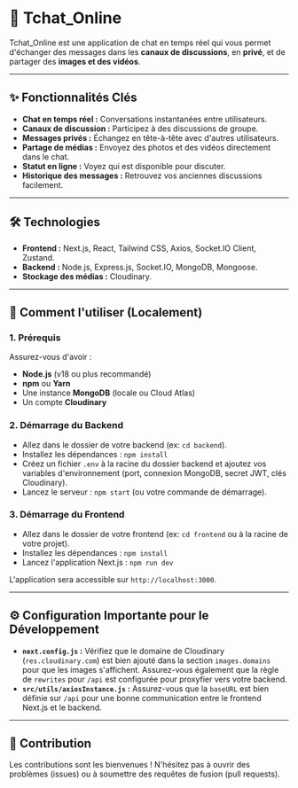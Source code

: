 # 💬 Tchat_Online

Tchat_Online est une application de chat en temps réel qui vous permet d'échanger des messages dans les **canaux de discussions**, en **privé**, et de partager des **images et des vidéos**.

---

## ✨ Fonctionnalités Clés

* **Chat en temps réel :** Conversations instantanées entre utilisateurs.
* **Canaux de discussion :** Participez à des discussions de groupe.
* **Messages privés :** Échangez en tête-à-tête avec d'autres utilisateurs.
* **Partage de médias :** Envoyez des photos et des vidéos directement dans le chat.
* **Statut en ligne :** Voyez qui est disponible pour discuter.
* **Historique des messages :** Retrouvez vos anciennes discussions facilement.

---

## 🛠️ Technologies

* **Frontend :** Next.js, React, Tailwind CSS, Axios, Socket.IO Client, Zustand.
* **Backend :** Node.js, Express.js, Socket.IO, MongoDB, Mongoose.
* **Stockage des médias :** Cloudinary.

---

## 🚀 Comment l'utiliser (Localement)

### 1. Prérequis

Assurez-vous d'avoir :
* **Node.js** (v18 ou plus recommandé)
* **npm** ou **Yarn**
* Une instance **MongoDB** (locale ou Cloud Atlas)
* Un compte **Cloudinary**

### 2. Démarrage du Backend

* Allez dans le dossier de votre backend (ex: `cd backend`).
* Installez les dépendances : `npm install`
* Créez un fichier `.env` à la racine du dossier backend et ajoutez vos variables d'environnement (port, connexion MongoDB, secret JWT, clés Cloudinary).
* Lancez le serveur : `npm start` (ou votre commande de démarrage).

### 3. Démarrage du Frontend

* Allez dans le dossier de votre frontend (ex: `cd frontend` ou à la racine de votre projet).
* Installez les dépendances : `npm install`
* Lancez l'application Next.js : `npm run dev`

L'application sera accessible sur `http://localhost:3000`.

---

## ⚙️ Configuration Importante pour le Développement

* **`next.config.js` :** Vérifiez que le domaine de Cloudinary (`res.cloudinary.com`) est bien ajouté dans la section `images.domains` pour que les images s'affichent. Assurez-vous également que la règle de `rewrites` pour `/api` est configurée pour proxyfier vers votre backend.
* **`src/utils/axiosInstance.js` :** Assurez-vous que la `baseURL` est bien définie sur `/api` pour une bonne communication entre le frontend Next.js et le backend.

---

## 🤝 Contribution

Les contributions sont les bienvenues ! N'hésitez pas à ouvrir des problèmes (issues) ou à soumettre des requêtes de fusion (pull requests).

